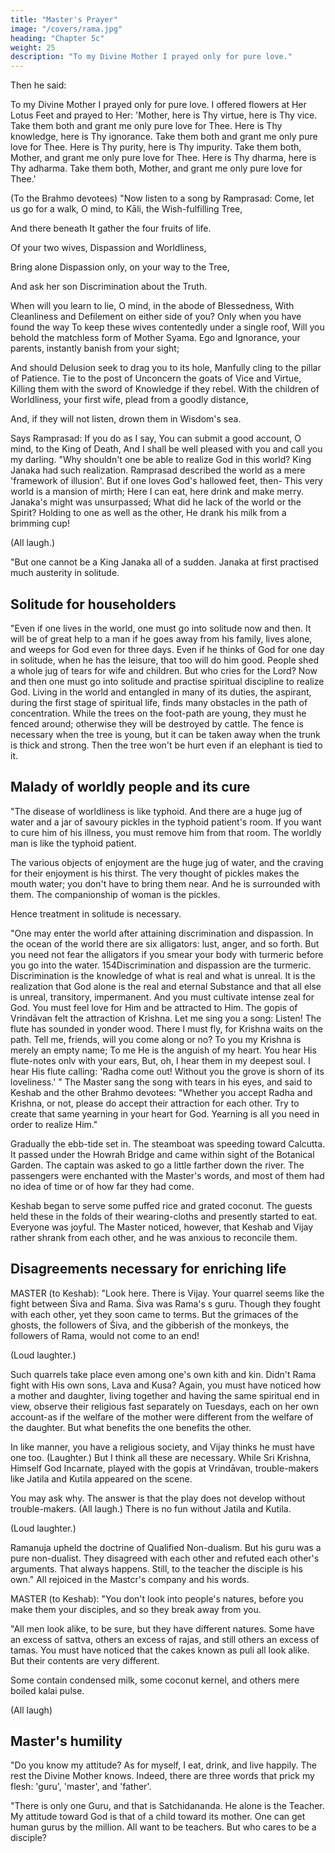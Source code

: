 ```yaml
---
title: "Master's Prayer"
image: "/covers/rama.jpg"
heading: "Chapter 5c"
weight: 25
description: "To my Divine Mother I prayed only for pure love."
---
```



Then he said:

To my Divine Mother I prayed only for pure love. I offered flowers at Her Lotus Feet and prayed to Her: 'Mother, here is Thy virtue, here is Thy vice. Take them both and grant me only pure love for Thee. Here is Thy knowledge, here is Thy
ignorance. Take them both and grant me only pure love for Thee. Here is Thy purity,
here is Thy impurity. Take them both, Mother, and grant me only pure love for Thee.
Here is Thy dharma, here is Thy adharma. Take them both, Mother, and grant me only
pure love for Thee.'

(To the Brahmo devotees) "Now listen to a song by Ramprasad:
Come, let us go for a walk, O mind, to Kāli, the Wish-fulfilling
Tree,

And there beneath It gather the four fruits of life.

Of your two wives, Dispassion and Worldliness,

Bring alone Dispassion only, on your way to the Tree,

And ask her son Discrimination about the Truth.

When will you learn to lie, O mind, in the abode of Blessedness,
With Cleanliness and Defilement on either side of you?
Only when you have found the way
To keep these wives contentedly under a single roof,
Will you behold the matchless form of Mother Syama.
Ego and Ignorance, your parents, instantly banish from your
sight;

And should Delusion seek to drag you to its hole,
Manfully cling to the pillar of Patience.
Tie to the post of Unconcern the goats of Vice and Virtue,
Killing them with the sword of Knowledge if they rebel.
With the children of Worldliness, your first wife, plead from a goodly distance,

And, if they will not listen, drown them in Wisdom's sea.

Says Ramprasad: If you do as I say,
You can submit a good account, O mind, to the King of Death,
And I shall be well pleased with you and call you my darling.
"Why shouldn't one be able to realize God in this world? King Janaka had such
realization. Ramprasad described the world as a mere 'framework of illusion'. But if one
loves God's hallowed feet, then-
This very world is a mansion of mirth;
Here I can eat, here drink and make merry.
Janaka's might was unsurpassed;
What did he lack of the world or the Spirit?
Holding to one as well as the other,
He drank his milk from a brimming cup! 

(All laugh.) 

"But one cannot be a King Janaka all of a sudden. Janaka at first practised much austerity in solitude.


## Solitude for householders

"Even if one lives in the world, one must go into solitude now and then. It will be of
great help to a man if he goes away from his family, lives alone, and weeps for God even
for three days. Even if he thinks of God for one day in solitude, when he has the leisure,
that too will do him good. People shed a whole jug of tears for wife and children. But
who cries for the Lord? Now and then one must go into solitude and practise spiritual
discipline to realize God. Living in the world and entangled in many of its duties, the
aspirant, during the first stage of spiritual life, finds many obstacles in the path of
concentration. While the trees on the foot-path are young, they must he fenced around;
otherwise they will be destroyed by cattle. The fence is necessary when the tree is
young, but it can be taken away when the trunk is thick and strong. Then the tree won't
be hurt even if an elephant is tied to it.


## Malady of worldly people and its cure

"The disease of worldliness is like typhoid. And there are a huge jug of water and a jar of savoury pickles in the typhoid patient's room. If you want to cure him of his illness, you must remove him from that room. The worldly man is like the typhoid patient. 

The various objects of enjoyment are the huge jug of water, and the craving for their enjoyment is his thirst. The very thought of pickles makes the mouth water; you don't have to bring them near. And he is surrounded with them. The companionship of woman is the pickles.

Hence treatment in solitude is necessary.

"One may enter the world after attaining discrimination and dispassion. In the ocean of
the world there are six alligators: lust, anger, and so forth. But you need not fear the
alligators if you smear your body with turmeric before you go into the water.
154Discrimination and dispassion are the turmeric. Discrimination is the knowledge of what
is real and what is unreal. It is the realization that God alone is the real and eternal
Substance and that all else is unreal, transitory, impermanent. And you must cultivate
intense zeal for God. You must feel love for Him and be attracted to Him. The gopis of
Vrindāvan felt the attraction of Krishna. Let me sing you a song:
Listen! The flute has sounded in yonder wood.
There I must fly, for Krishna waits on the path.
Tell me, friends, will you come along or no?
To you my Krishna is merely an empty name;
To me He is the anguish of my heart.
You hear His flute-notes onlv with your ears,
But, oh, I hear them in my deepest soul.
I hear His flute calling: 'Radha come out!
Without you the grove is shorn of its loveliness.' "
The Master sang the song with tears in his eyes, and said to Keshab and the other
Brahmo devotees: "Whether you accept Radha and Krishna, or not, please do accept
their attraction for each other. Try to create that same yearning in your heart for God.
Yearning is all you need in order to realize Him."

Gradually the ebb-tide set in. The steamboat was speeding toward Calcutta. It passed under the Howrah Bridge and came within sight of the Botanical Garden. The captain was asked to go a little farther down the river. The passengers were enchanted with the Master's words, and most of them had no idea of time or of how far they had come.

Keshab began to serve some puffed rice and grated coconut. The guests held these in the folds of their wearing-cloths and presently started to eat. Everyone was joyful. The Master noticed, however, that Keshab and Vijay rather shrank from each other, and he was anxious to reconcile them.


## Disagreements necessary for enriching life

MASTER (to Keshab): "Look here. There is Vijay. Your quarrel seems like the fight between Śiva and Rama. Śiva was Rama's s guru. Though they fought with each other, yet they soon came to terms. But the grimaces of the ghosts, the followers of Śiva, and the gibberish of the monkeys, the followers of Rama, would not come to an end! 

(Loud laughter.) 

Such quarrels take place even among one's own kith and kin. Didn't Rama fight with His own sons, Lava and Kusa? Again, you must have noticed how a mother and daughter, living together and having the same spiritual end in view, observe their religious fast separately on Tuesdays, each on her own account-as if the welfare of the mother were different from the welfare of the daughter. But what benefits the one benefits the other. 

In like manner, you have a religious society, and Vijay thinks he must have one too. (Laughter.) But I think all these are necessary. While Sri Krishna, Himself God Incarnate, played with the gopis at Vrindāvan, trouble-makers like Jatila
and Kutila appeared on the scene.

You may ask why. The answer is that the play does not develop without trouble-makers. (All laugh.) There is no fun without Jatila and Kutila.

(Loud laughter.)

Ramanuja upheld the doctrine of Qualified Non-dualism. But his guru was a pure non-dualist. They disagreed with each other and refuted each other's arguments. That always happens. Still, to the teacher the disciple is his own."
All rejoiced in the Mastcr's company and his words.

MASTER (to Keshab): "You don't look into people's natures, before you make them your disciples, and so they break away from you.

"All men look alike, to be sure, but they have different natures. Some have an excess of sattva, others an excess of rajas, and still others an excess of tamas. You must have noticed that the cakes known as puli all look alike. But their contents are very different. 

Some contain condensed milk, some coconut kernel, and others mere boiled kalai pulse.

(All laugh)


## Master's humility

"Do you know my attitude? As for myself, I eat, drink, and live happily. The rest the Divine Mother knows. Indeed, there are three words that prick my flesh: 'guru', 'master', and 'father'.

"There is only one Guru, and that is Satchidananda. He alone is the Teacher. My attitude toward God is that of a child toward its mother. One can get human gurus by the million. All want to be teachers. But who cares to be a disciple?

